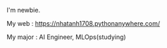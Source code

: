 I'm newbie.

My web : https://nhatanh1708.pythonanywhere.com/



















My major : AI Engineer, MLOps(studying)


